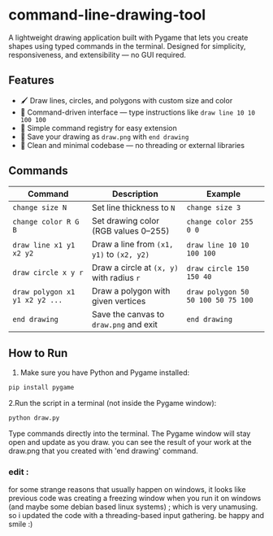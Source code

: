 # command-line-drawing-tool

A lightweight drawing application built with Pygame that lets you create shapes using typed commands in the terminal. Designed for simplicity, responsiveness, and extensibility — no GUI required.

## Features

- 🖌️ Draw lines, circles, and polygons with custom size and color
- 💬 Command-driven interface — type instructions like `draw line 10 10 100 100`
- 🧠 Simple command registry for easy extension
- 💾 Save your drawing as `draw.png` with `end drawing`
- 🧼 Clean and minimal codebase — no threading or external libraries

## Commands

| Command            | Description                                  | Example                            |
|--------------------|----------------------------------------------|------------------------------------|
| `change size N`    | Set line thickness to `N`                    | `change size 3`                    |
| `change color R G B` | Set drawing color (RGB values 0–255)       | `change color 255 0 0`             |
| `draw line x1 y1 x2 y2` | Draw a line from `(x1, y1)` to `(x2, y2)` | `draw line 10 10 100 100`          |
| `draw circle x y r` | Draw a circle at `(x, y)` with radius `r`   | `draw circle 150 150 40`           |
| `draw polygon x1 y1 x2 y2 ...` | Draw a polygon with given vertices | `draw polygon 50 50 100 50 75 100` |
| `end drawing`      | Save the canvas to `draw.png` and exit       | `end drawing`                      |

## How to Run

1. Make sure you have Python and Pygame installed:
```bash
pip install pygame
```
2.Run the script in a terminal (not inside the Pygame window):

```bash
python draw.py
```
Type commands directly into the terminal. The Pygame window will stay open and update as you draw.
you can see the result of your work at the draw.png that you created with 'end drawing' command.

### edit :
for some strange reasons that usually happen on windows, it looks like previous code was creating a freezing window when you run it on windows (and maybe some debian based linux systems) ; which is very unamusing. so i updated the code with a threading-based input gathering. be happy and smile :)




